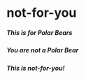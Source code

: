 # not-for-you
##### This is for Polar Bears
##### You are not a Polar Bear
##### This is not-for-you!
